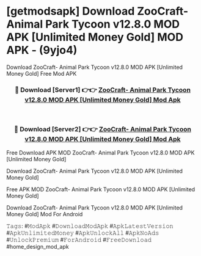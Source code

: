 # [getmodsapk] Download ZooCraft- Animal Park Tycoon v12.8.0 MOD APK [Unlimited Money Gold] MOD APK - (9yjo4)
Download ZooCraft- Animal Park Tycoon v12.8.0 MOD APK [Unlimited Money Gold] Free Mod APK

<div align="center">
<h3>🔴 Download [Server1] 👉👉 <a href="https://apk-comot.site?title=ZooCraft-_Animal_Park_Tycoon_v12.8.0_MOD_APK_[Unlimited_Money_Gold]">ZooCraft- Animal Park Tycoon v12.8.0 MOD APK [Unlimited Money Gold] Mod Apk</a></h3><br>

<h3>🔴 Download [Server2] 👉👉 <a href="https://apk-comot.site?title=ZooCraft-_Animal_Park_Tycoon_v12.8.0_MOD_APK_[Unlimited_Money_Gold]">ZooCraft- Animal Park Tycoon v12.8.0 MOD APK [Unlimited Money Gold] Mod Apk</a></h3>
</div>


Free Download APK MOD ZooCraft- Animal Park Tycoon v12.8.0 MOD APK [Unlimited Money Gold]

Download ZooCraft- Animal Park Tycoon v12.8.0 MOD APK [Unlimited Money Gold] 

Free APK MOD ZooCraft- Animal Park Tycoon v12.8.0 MOD APK [Unlimited Money Gold] 

Download ZooCraft- Animal Park Tycoon v12.8.0 MOD APK [Unlimited Money Gold] Mod For Android

𝚃𝚊𝚐𝚜: #𝙼𝚘𝚍𝙰𝚙𝚔 #𝙳𝚘𝚠𝚗𝚕𝚘𝚊𝚍𝙼𝚘𝚍𝙰𝚙𝚔 #𝙰𝚙𝚔𝙻𝚊𝚝𝚎𝚜𝚝𝚅𝚎𝚛𝚜𝚒𝚘𝚗 #𝙰𝚙𝚔𝚄𝚗𝚕𝚒𝚖𝚒𝚝𝚎𝚍𝙼𝚘𝚗𝚎𝚢 #𝙰𝚙𝚔𝚄𝚗𝚕𝚘𝚌𝚔𝙰𝚕𝚕 #𝙰𝚙𝚔𝙽𝚘𝙰𝚍𝚜 #𝚄𝚗𝚕𝚘𝚌𝚔𝙿𝚛𝚎𝚖𝚒𝚞𝚖 #𝙵𝚘𝚛𝙰𝚗𝚍𝚛𝚘𝚒𝚍 #𝙵𝚛𝚎𝚎𝙳𝚘𝚠𝚗𝚕𝚘𝚊𝚍 #home_design_mod_apk